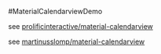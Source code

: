 #MaterialCalendarviewDemo

see [prolificinteractive/material-calendarview](https://github.com/prolificinteractive/material-calendarview)

see [martinusslomp/material-calendarview](https://github.com/martinusslomp/material-calendarview)